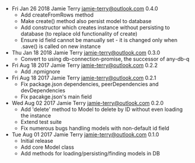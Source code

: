 * Fri Jan 26 2018 Jamie Terry <jamie-terry@outlook.com> 0.4.0
  - Add createFromRows method
  - Make create() method also persist model to database
  - Add constructor which creates instance without persisting to database (to replace old functionality of create)
  - Ensure id field cannot be manually set - it is changed only when .save() is called on new instance
* Thu Jan 18 2018 Jamie Terry <jamie-terry@outlook.com> 0.3.0
  - Convert to using db-connection-promise, the successor of any-db-q
* Fri Aug 18 2017 Jamie Terry <jamie-terry@outlook.com> 0.2.2
  - Add .npmignore
* Fri Aug 18 2017 Jamie Terry <jamie-terry@outlook.com> 0.2.1
  - Fix package.json dependencies, peerDependencies and devDependencies
  - Fix pacakge.json's main field
* Wed Aug 02 2017 Jamie Terry <jamie-terry@outlook.com> 0.2.0
  - Add 'delete' method to Model to delete by ID without even loading the instance
  - Extend test suite
  - Fix numerous bugs handling models with non-default id field
* Tue Aug 01 2017 Jamie Terry <jamie-terry@outlook.com> 0.1.0
  - Initial release
  - Add core Model class
  - Add methods for loading/persisting/finding models in DB
